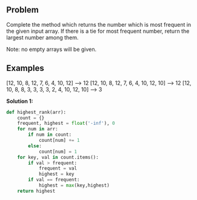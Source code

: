 ## Problem

Complete the method which returns the number which is most frequent in the given input array. If there is a tie for most frequent number, return the largest number among them.

Note: no empty arrays will be given.

## Examples

[12, 10, 8, 12, 7, 6, 4, 10, 12] --> 12
[12, 10, 8, 12, 7, 6, 4, 10, 12, 10] --> 12
[12, 10, 8, 8, 3, 3, 3, 3, 2, 4, 10, 12, 10] --> 3

**Solution 1:**

```python
def highest_rank(arr):
    count = {}
    frequent, highest = float('-inf'), 0
    for num in arr:
        if num in count:
            count[num] += 1
        else:
            count[num] = 1
    for key, val in count.items():
        if val > frequent:
            frequent = val
            highest = key
        if val == frequent:
            highest = max(key,highest)
    return highest
```
